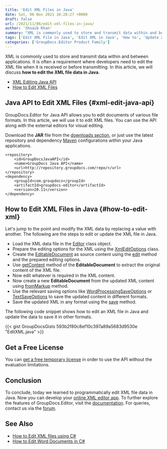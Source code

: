```yaml
---
title: 'Edit XML Files in Java'
date: Sat, 06 Nov 2021 10:28:27 +0000
draft: false
url: /2021/11/06/edit-xml-files-in-java/
author: 'Shoaib Khan'
summary: "XML is commonly used to store and transmit data within and between the applications. It is often a requirement where developers need to edit the XML file when it is received or before transmitting. In this article, we will discuss **how to edit the XML file data in Java**."
tags: ['Edit XML File in Java', 'Edit XML in Java', 'How to', 'Update XML data in Java']
categories: ['GroupDocs.Editor Product Family']
---
```


XML is commonly used to store and transmit data within and between applications. It is often a requirement where developers need to edit the XML file when it is received or before transmitting. In this article, we will discuss **how to edit the XML file data in Java**.

*   [XML Editing Java API][1]
*   [How to Edit XML Files][2]

## Java API to Edit XML Files {#xml-edit-java-api}

GroupDocs.Editor for Java API allows you to edit documents of various file formats. In this article, we will use it to edit XML files. You can use the API along with the external editors for visual editing.

Download the **JAR** file from the [downloads section][3], or just use the latest repository and dependency [Maven][4] configurations within your Java applications.

```
<repository>
    <id>GroupDocsJavaAPI</id>
    <name>GroupDocs Java API</name>
    <url>http://repository.groupdocs.com/repo/</url>
</repository>
<dependency>
    <groupId>com.groupdocs</groupId>
    <artifactId>groupdocs-editor</artifactId>
    <version>20.11</version> 
</dependency>
```

## How to Edit XML Files in Java {#how-to-edit-xml}

Let's jump to the point and modify the XML data by replacing a value with another. The following are the steps to edit or update the XML file in Java.

*   Load the XML data file in the [Editor][5] class object.
*   Prepare the editing options for the XML using the [XmlEditOptions][6] class.
*   Create the [EditableDocument][7] as source content using the [edit][8] method and the prepared editing options.
*   Use [getContent][9] method of the **EditableDocument** to extract the original content of the XML file.
*   Now edit whatever is required in the XML content.
*   Now create a new **EditableDocument** from the updated XML content using [fromMarkup][10] method.
*   Use the relevant saving options like [WordProcessingSaveOptions][11] or [TextSaveOptions][12] to save the updated content in different formats.
*   Save the updated XML in any format using the [save][13] method.

The following code snippet shows how to edit an XML file in Java and update the data to save it in other formats.

{{< gist GroupDocsGists 593b2f80c8ef10c397a89a5683d9530e "EditXML.java" >}}

## Get a Free License

You can [get a free temporary license][14] in order to use the API without the evaluation limitations.

## Conclusion

To conclude, today we learned to programmatically edit XML file data in Java. Now you can develop your [online XML editor app][15]. To further explore the features of GroupDocs.Editor, visit the [documentation][16]. For queries, contact us via the [forum][17].

## See Also

*   [How to Edit XML files using C#][18]
*   [How to Edit Word Documents in C#][19]







[1]: #xml-edit-java-api
[2]: #how-to-edit-xml
[3]: https://downloads.groupdocs.com/editor
[4]: https://repository.groupdocs.com/webapp/#/artifacts/browse/tree/General/repo/com/groupdocs/groupdocs-editor
[5]: https://apireference.groupdocs.com/editor/java/com.groupdocs.editor/Editor
[6]: https://apireference.groupdocs.com/editor/java/com.groupdocs.editor.options/XmlEditOptions
[7]: https://apireference.groupdocs.com/editor/java/com.groupdocs.editor/EditableDocument
[8]: https://apireference.groupdocs.com/editor/java/com.groupdocs.editor/Editor#edit()
[9]: https://apireference.groupdocs.com/editor/java/com.groupdocs.editor/EditableDocument#getContent()
[10]: https://apireference.groupdocs.com/editor/java/com.groupdocs.editor/EditableDocument#fromMarkup(java.lang.String,%20java.util.List)
[11]: https://apireference.groupdocs.com/editor/java/com.groupdocs.editor.options/WordProcessingSaveOptions
[12]: https://apireference.groupdocs.com/editor/java/com.groupdocs.editor.options/TextSaveOptions
[13]: https://apireference.groupdocs.com/editor/java/com.groupdocs.editor/Editor#save(com.groupdocs.editor.EditableDocument,%20java.lang.String,%20com.groupdocs.editor.options.ISaveOptions)
[14]: https://purchase.groupdocs.com/temporary-license
[15]: https://products.groupdocs.app/editor/xml
[16]: https://docs.groupdocs.com/editor/java/
[17]: https://forum.groupdocs.com/
[18]: https://blog.groupdocs.com/2021/11/02/edit-xml-files-using-csharp/
[19]: https://blog.groupdocs.com/2021/03/26/edit-word-documents-in-csharp/

